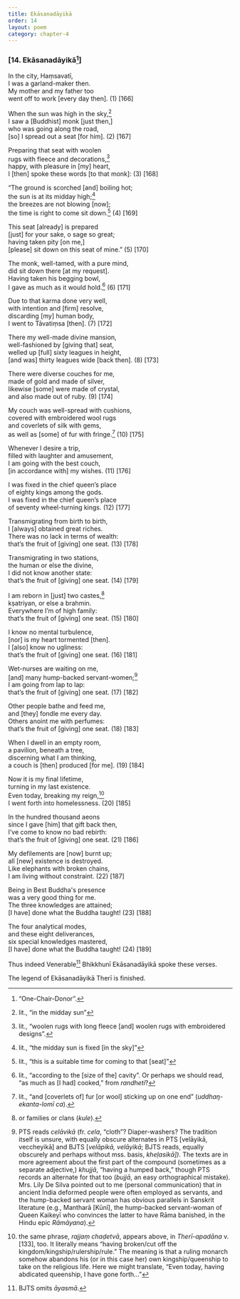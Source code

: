 ```yaml
---
title: Ekāsanadāyikā
order: 14
layout: poem
category: chapter-4
---
```


### \[14. Ekāsanadāyikā[^1]\]

In the city, Haṃsavatī,  
I was a garland-maker then.  
My mother and my father too  
went off to work \[every day then\]. (1) \[166\]

When the sun was high in the sky,[^2]  
I saw a \[Buddhist\] monk \[just then,\]  
who was going along the road,  
\[so\] I spread out a seat \[for him\]. (2) \[167\]

Preparing that seat with woolen  
rugs with fleece and decorations,[^3]  
happy, with pleasure in \[my\] heart,  
I \[then\] spoke these words \[to that monk\]: (3) \[168\]

“The ground is scorched \[and\] boiling hot;  
the sun is at its midday high;[^4]  
the breezes are not blowing \[now\];  
the time is right to come sit down.[^5] (4) \[169\]

This seat \[already\] is prepared  
\[just\] for your sake, o sage so great;  
having taken pity \[on me,\]  
\[please\] sit down on this seat of mine.” (5) \[170\]

The monk, well-tamed, with a pure mind,  
did sit down there \[at my request\].  
Having taken his begging bowl,  
I gave as much as it would hold.[^6] (6) \[171\]

Due to that karma done very well,  
with intention and \[firm\] resolve,  
discarding \[my\] human body,  
I went to Tāvatiṃsa \[then\]. (7) \[172\]

There my well-made divine mansion,  
well-fashioned by \[giving that\] seat,  
welled up \[full\] sixty leagues in height,  
\[and was\] thirty leagues wide \[back then\]. (8) \[173\]

There were diverse couches for me,  
made of gold and made of silver,  
likewise \[some\] were made of crystal,  
and also made out of ruby. (9) \[174\]

My couch was well-spread with cushions,  
covered with embroidered wool rugs  
and coverlets of silk with gems,  
as well as \[some\] of fur with fringe.[^7] (10) \[175\]

Whenever I desire a trip,  
filled with laughter and amusement,  
I am going with the best couch,  
\[in accordance with\] my wishes. (11) \[176\]

I was fixed in the chief queen’s place  
of eighty kings among the gods.  
I was fixed in the chief queen’s place  
of seventy wheel-turning kings. (12) \[177\]

Transmigrating from birth to birth,  
I \[always\] obtained great riches.  
There was no lack in terms of wealth:  
that’s the fruit of \[giving\] one seat. (13) \[178\]

Transmigrating in two stations,  
the human or else the divine,  
I did not know another state:  
that’s the fruit of \[giving\] one seat. (14) \[179\]

I am reborn in \[just\] two castes,[^8]  
kṣatriyan, or else a brahmin.  
Everywhere I’m of high family:  
that’s the fruit of \[giving\] one seat. (15) \[180\]

I know no mental turbulence,  
\[nor\] is my heart tormented \[then\].  
I \[also\] know no ugliness:  
that’s the fruit of \[giving\] one seat. (16) \[181\]

Wet-nurses are waiting on me,  
\[and\] many hump-backed servant-women;[^9]  
I am going from lap to lap:  
that’s the fruit of \[giving\] one seat. (17) \[182\]

Other people bathe and feed me,  
and \[they\] fondle me every day.  
Others anoint me with perfumes:  
that’s the fruit of \[giving\] one seat. (18) \[183\]

When I dwell in an empty room,  
a pavilion, beneath a tree,  
discerning what I am thinking,  
a couch is \[then\] produced \[for me\]. (19) \[184\]

Now it is my final lifetime,  
turning in my last existence.  
Even today, breaking my reign,[^10]  
I went forth into homelessness. (20) \[185\]

In the hundred thousand aeons  
since I gave \[him\] that gift back then,  
I’ve come to know no bad rebirth:  
that’s the fruit of \[giving\] one seat. (21) \[186\]

My defilements are \[now\] burnt up;  
all \[new\] existence is destroyed.  
Like elephants with broken chains,  
I am living without constraint. (22) \[187\]

Being in Best Buddha's presence  
was a very good thing for me.  
The three knowledges are attained;  
\[I have\] done what the Buddha taught! (23) \[188\]

The four analytical modes,  
and these eight deliverances,  
six special knowledges mastered,  
\[I have\] done what the Buddha taught! (24) \[189\]

Thus indeed Venerable[^11] Bhikkhunī Ekāsanadāyikā spoke these verses.

The legend of Ekāsanadāyikā Therī is finished.

[^1]: “One-Chair-Donor”.

[^2]: lit., “in the midday sun”

[^3]: lit., “woolen rugs with long fleece \[and\] woolen rugs with embroidered designs”.

[^4]: lit., “the midday sun is fixed \[in the sky\]”

[^5]: lit., “this is a suitable time for coming to that \[seat\]”

[^6]: lit., “according to the \[size of the\] cavity”. Or perhaps we should read, “as much as \[I had\] cooked,” from *randheti*?

[^7]: lit., “and \[coverlets of\] fur \[or wool\] sticking up on one end” (*uddhaŋ-ekanta-lomī ca*).

[^8]: or families or clans (*kule*).

[^9]: PTS reads *celāvikā* (fr. *cela*, “cloth”? Diaper-washers? The tradition itself is unsure, with equally obscure alternates in PTS \[velāyikā, veccheyikā\] and BJTS \[*velāpikā, velāyikā*; BJTS reads, equally obscurely and perhaps without mss. basis, *kheḷasikā\])*. The texts are in more agreement about the first part of the compound (sometimes as a separate adjective,) *khujjā*, “having a humped back,” though PTS records an alternate for that too (*bujjā*, an easy orthographical mistake). Mrs. Lily De Silva pointed out to me (personal communication) that in ancient India deformed people were often employed as servants, and the hump-backed servant woman has obvious parallels in Sanskrit literature (e.g., Mantharā \[Kūnī\], the hump-backed servant-woman of Queen Kaikeyī who convinces the latter to have Rāma banished, in the Hindu epic *Rāmāyana*).

[^10]: the same phrase, *rajjaṃ chaḍetvā*, appears above, in *Therī-apadāna* v. \[133\], too. It literally means “having broken/cut off the kingdom/kingship/rulership/rule.” The meaning is that a ruling monarch somehow abandons his (or in this case her) own kingship/queenship to take on the religious life. Here we might translate, “Even today, having abdicated queenship, I have gone forth…”

[^11]: BJTS omits *āyasmā*.

